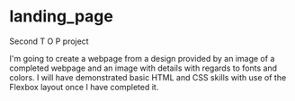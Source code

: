 # landing_page
Second T O P project

I'm going to create a webpage from a design provided by an image of a completed webpage and an image with details with regards to fonts and colors. 
I will have demonstrated basic HTML and CSS skills with use of the Flexbox layout once I have completed it.